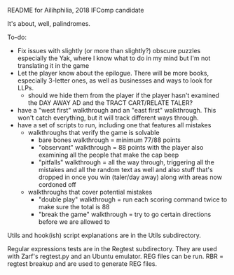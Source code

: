 README for Ailihphilia, 2018 IFComp candidate

It's about, well, palindromes.

To-do:

* Fix issues with slightly (or more than slightly?) obscure puzzles especially the Yak, where I know what to do in my mind but I'm not translating it in the game
* Let the player know about the epilogue. There will be more books, especially 3-letter ones, as well as businesses and ways to look for LLPs.
  * should we hide them from the player if the player hasn't examined the DAY AWAY AD and the TRACT CART/RELATE TALER?
* have a "west first" walkthrough and an "east first" walkthrough. This won't catch everything, but it will track different ways through.
* have a set of scripts to run, including one that features all mistakes
  * walkthroughs that verify the game is solvable
    * bare bones walkthrough = minimum 77/88 points
    * "observant" walkthrough = 88 points with the player also examining all the people that make the cap beep
    * "pitfalls" walkthrough = all the way through, triggering all the mistakes and all the random text as well and also stuff that's dropped in once you win (taler/day away) along with areas now cordoned off
  * walkthroughs that cover potential mistakes
    * "double play" walkthrough = run each scoring command twice to make sure the total is 88
    * "break the game" walkthrough = try to go certain directions before we are allowed to

Utils and hook(ish) script explanations are in the Utils subdirectory.

Regular expressions tests are in the Regtest subdirectory. They are used with Zarf's regtest.py and an Ubuntu emulator. REG files can be run. RBR = regtest breakup and are used to generate REG files.

